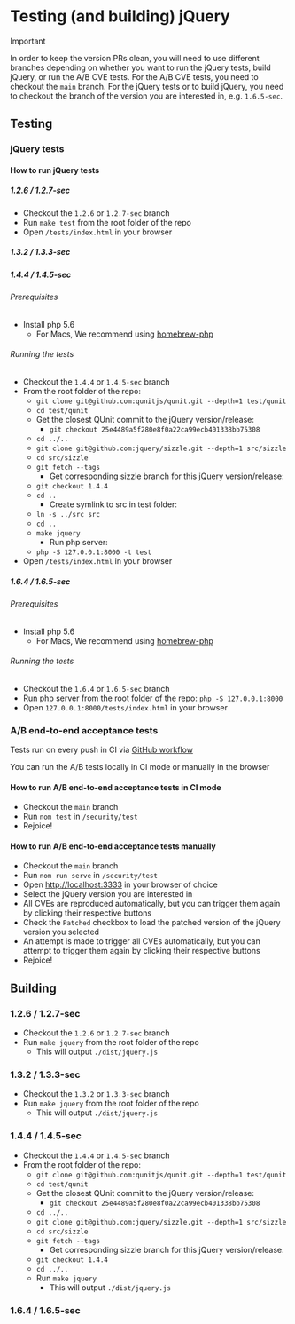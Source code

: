 <!-- markdownlint-disable MD024 -->

# Testing (and building) jQuery

> [!IMPORTANT]
> In order to keep the version PRs clean, you will need to use different branches depending on whether you want to run the jQuery tests, build jQuery, or run the A/B CVE tests. For the A/B CVE tests, you need to checkout the `main` branch. For the jQuery tests or to build jQuery, you need to checkout the branch of the version you are interested in, e.g. `1.6.5-sec`.

## Testing

### jQuery tests

#### How to run jQuery tests

##### 1.2.6 / 1.2.7-sec

- Checkout the `1.2.6` or `1.2.7-sec` branch
- Run `make test` from the root folder of the repo
- Open `/tests/index.html` in your browser

##### 1.3.2 / 1.3.3-sec

<!-- - Checkout the `1.3.2` or `1.3.3-sec` branch
- Run `make test` from the root folder of the repo
- Open `/tests/index.html` in your browser -->

##### 1.4.4 / 1.4.5-sec

###### Prerequisites

- Install php 5.6
  - For Macs, We recommend using [homebrew-php](https://github.com/shivammathur/homebrew-php)

###### Running the tests

- Checkout the `1.4.4` or `1.4.5-sec` branch
- From the root folder of the repo:
  - `git clone git@github.com:qunitjs/qunit.git --depth=1 test/qunit`
  - `cd test/qunit`
  - Get the closest QUnit commit to the jQuery version/release:
    - `git checkout 25e4489a5f280e8f0a22ca99ecb401338bb75308`
  - `cd ../..`
  - `git clone git@github.com:jquery/sizzle.git --depth=1 src/sizzle`
  - `cd src/sizzle`
  - `git fetch --tags`
    - Get corresponding sizzle branch for this jQuery version/release:
  - `git checkout 1.4.4`
  - `cd ..`
    - Create symlink to src in test folder:
  - `ln -s ../src src`
  - `cd ..`
  - `make jquery`
    - Run php server:
  - `php -S 127.0.0.1:8000 -t test`
- Open `/tests/index.html` in your browser

##### 1.6.4 / 1.6.5-sec

###### Prerequisites

- Install php 5.6
  - For Macs, We recommend using [homebrew-php](https://github.com/shivammathur/homebrew-php)

###### Running the tests

- Checkout the `1.6.4` or `1.6.5-sec` branch
- Run php server from the root folder of the repo: `php -S 127.0.0.1:8000`
- Open `127.0.0.1:8000/tests/index.html` in your browser

### A/B end-to-end acceptance tests

Tests run on every push in CI via [GitHub workflow](https://github.com/ctcpip/jquery-security-patches/actions/workflows/security-test.yml)

You can run the A/B tests locally in CI mode or manually in the browser

#### How to run A/B end-to-end acceptance tests in CI mode

- Checkout the `main` branch
- Run `nom test` in `/security/test`
- Rejoice!

#### How to run A/B end-to-end acceptance tests manually

- Checkout the `main` branch
- Run `nom run serve` in `/security/test`
- Open <http://localhost:3333> in your browser of choice
- Select the jQuery version you are interested in
- All CVEs are reproduced automatically, but you can trigger them again by clicking their respective buttons
- Check the `Patched` checkbox to load the patched version of the jQuery version you selected
- An attempt is made to trigger all CVEs automatically, but you can attempt to trigger them again by clicking their respective buttons
- Rejoice!

## Building

### 1.2.6 / 1.2.7-sec

- Checkout the `1.2.6` or `1.2.7-sec` branch
- Run `make jquery` from the root folder of the repo
  - This will output `./dist/jquery.js`

### 1.3.2 / 1.3.3-sec

- Checkout the `1.3.2` or `1.3.3-sec` branch
- Run `make jquery` from the root folder of the repo
  - This will output `./dist/jquery.js`

### 1.4.4 / 1.4.5-sec

- Checkout the `1.4.4` or `1.4.5-sec` branch
- From the root folder of the repo:
  - `git clone git@github.com:qunitjs/qunit.git --depth=1 test/qunit`
  - `cd test/qunit`
  - Get the closest QUnit commit to the jQuery version/release:
    - `git checkout 25e4489a5f280e8f0a22ca99ecb401338bb75308`
  - `cd ../..`
  - `git clone git@github.com:jquery/sizzle.git --depth=1 src/sizzle`
  - `cd src/sizzle`
  - `git fetch --tags`
    - Get corresponding sizzle branch for this jQuery version/release:
  - `git checkout 1.4.4`
  - `cd ../..`
  - Run `make jquery`
    - This will output `./dist/jquery.js`

### 1.6.4 / 1.6.5-sec
